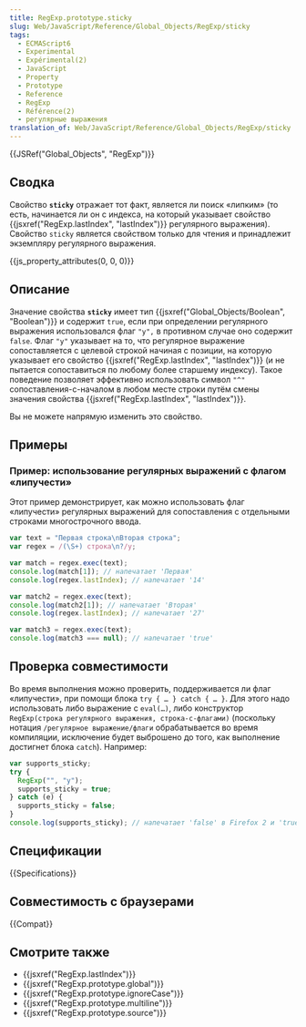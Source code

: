 ```yaml
---
title: RegExp.prototype.sticky
slug: Web/JavaScript/Reference/Global_Objects/RegExp/sticky
tags:
  - ECMAScript6
  - Experimental
  - Expérimental(2)
  - JavaScript
  - Property
  - Prototype
  - Reference
  - RegExp
  - Référence(2)
  - регулярные выражения
translation_of: Web/JavaScript/Reference/Global_Objects/RegExp/sticky
---
```


{{JSRef("Global_Objects", "RegExp")}}

## Сводка

Свойство **`sticky`** отражает тот факт, является ли поиск «липким» (то есть, начинается ли он с индекса, на который указывает свойство {{jsxref("RegExp.lastIndex", "lastIndex")}} регулярного выражения). Свойство `sticky` является свойством только для чтения и принадлежит экземпляру регулярного выражения.

{{js_property_attributes(0, 0, 0)}}

## Описание

Значение свойства **`sticky`** имеет тип {{jsxref("Global_Objects/Boolean", "Boolean")}} и содержит `true`, если при определении регулярного выражения использовался флаг `"y",` в противном случае оно содержит `false`. Флаг `"y"` указывает на то, что регулярное выражение сопоставляется с целевой строкой начиная с позиции, на которую указывает его свойство {{jsxref("RegExp.lastIndex", "lastIndex")}} (и не пытается сопоставиться по любому более старшему индексу). Такое поведение позволяет эффективно использовать символ `"^"` сопоставления-с-началом в любом месте строки путём смены значения свойства {{jsxref("RegExp.lastIndex", "lastIndex")}}.

Вы не можете напрямую изменить это свойство.

## Примеры

### Пример: использование регулярных выражений с флагом «липучести»

Этот пример демонстрирует, как можно использовать флаг «липучести» регулярных выражений для сопоставления с отдельными строками многострочного ввода.

```js
var text = "Первая строка\nВторая строка";
var regex = /(\S+) строка\n?/y;

var match = regex.exec(text);
console.log(match[1]); // напечатает 'Первая'
console.log(regex.lastIndex); // напечатает '14'

var match2 = regex.exec(text);
console.log(match2[1]); // напечатает 'Вторая'
console.log(regex.lastIndex); // напечатает '27'

var match3 = regex.exec(text);
console.log(match3 === null); // напечатает 'true'
```

## Проверка совместимости

Во время выполнения можно проверить, поддерживается ли флаг «липучести», при помощи блока `try { … } catch { … }`. Для этого надо использовать либо выражение с `eval(…)`, либо конструктор `RegExp(строка регулярного выражения, строка-с-флагами)` (поскольку нотация `/регулярное выражение/флаги` обрабатывается во время компиляции, исключение будет выброшено до того, как выполнение достигнет блока `catch`). Например:

```js
var supports_sticky;
try {
  RegExp("", "y");
  supports_sticky = true;
} catch (e) {
  supports_sticky = false;
}
console.log(supports_sticky); // напечатает 'false' в Firefox 2 и 'true' в Firefox 3+
```

## Спецификации

{{Specifications}}

## Совместимость с браузерами

{{Compat}}

## Смотрите также

- {{jsxref("RegExp.lastIndex")}}
- {{jsxref("RegExp.prototype.global")}}
- {{jsxref("RegExp.prototype.ignoreCase")}}
- {{jsxref("RegExp.prototype.multiline")}}
- {{jsxref("RegExp.prototype.source")}}
